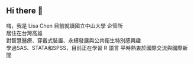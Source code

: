 ## Hi there 👋

<!--
**popola-mac/popola-mac** is a ✨ _special_ ✨ repository because its `README.md` (this file) appears on your GitHub profile.

Here are some ideas to get you started:

- 🔭 I’m currently working on ...
- 🌱 I’m currently learning ...
- 👯 I’m looking to collaborate on ...
- 🤔 I’m looking for help with ...
- 💬 Ask me about ...
- 📫 How to reach me: ...
- 😄 Pronouns: ...
- ⚡ Fun fact: ...
-->
嗨，我是 Lisa Chen
目前就讀國立中山大學 企管所  
居住在台灣高雄  
對智慧醫療、穿戴式裝置、永續發展與公共衛生特別感興趣  
學過SAS、STATA和SPSS，目前正在學習 R 語言
平時熱衷於國際交流與國際新聞  

